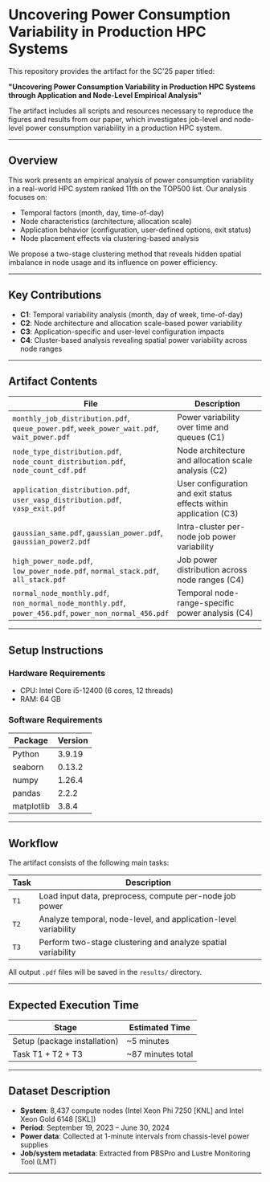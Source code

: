 # Uncovering Power Consumption Variability in Production HPC Systems

This repository provides the artifact for the SC'25 paper titled:

**"Uncovering Power Consumption Variability in Production HPC Systems through Application and Node-Level Empirical Analysis"**

The artifact includes all scripts and resources necessary to reproduce the figures and results from our paper, which investigates job-level and node-level power consumption variability in a production HPC system.

---

## Overview

This work presents an empirical analysis of power consumption variability in a real-world HPC system ranked 11th on the TOP500 list. Our analysis focuses on:

- Temporal factors (month, day, time-of-day)
- Node characteristics (architecture, allocation scale)
- Application behavior (configuration, user-defined options, exit status)
- Node placement effects via clustering-based analysis

We propose a two-stage clustering method that reveals hidden spatial imbalance in node usage and its influence on power efficiency.

---

## Key Contributions

- **C1**: Temporal variability analysis (month, day of week, time-of-day)
- **C2**: Node architecture and allocation scale-based power variability
- **C3**: Application-specific and user-level configuration impacts
- **C4**: Cluster-based analysis revealing spatial power variability across node ranges

---

## Artifact Contents

| File | Description |
|------|-------------|
| `monthly_job_distribution.pdf`, `queue_power.pdf`, `week_power_wait.pdf`, `wait_power.pdf` | Power variability over time and queues (C1) |
| `node_type_distribution.pdf`, `node_count_distribution.pdf`, `node_count_cdf.pdf` | Node architecture and allocation scale analysis (C2) |
| `application_distribution.pdf`, `user_vasp_distribution.pdf`, `vasp_exit.pdf` | User configuration and exit status effects within application (C3) |
| `gaussian_same.pdf`, `gaussian_power.pdf`, `gaussian_power2.pdf` | Intra-cluster per-node job power variability |
| `high_power_node.pdf`, `low_power_node.pdf`, `normal_stack.pdf`, `all_stack.pdf` | Job power distribution across node ranges (C4) |
| `normal_node_monthly.pdf`, `non_normal_node_monthly.pdf`, `power_456.pdf`, `power_non_normal_456.pdf` | Temporal node-range-specific power analysis (C4) |

---

## Setup Instructions

### Hardware Requirements

- CPU: Intel Core i5-12400 (6 cores, 12 threads)
- RAM: 64 GB

### Software Requirements

| Package     | Version |
|-------------|---------|
| Python      | 3.9.19  |
| seaborn     | 0.13.2  |
| numpy       | 1.26.4  |
| pandas      | 2.2.2   |
| matplotlib  | 3.8.4   |

---

## Workflow

The artifact consists of the following main tasks:

| Task | Description |
|------|-------------|
| `T1` | Load input data, preprocess, compute per-node job power |
| `T2` | Analyze temporal, node-level, and application-level variability |
| `T3` | Perform two-stage clustering and analyze spatial variability |


All output `.pdf` files will be saved in the `results/` directory.

---

## Expected Execution Time

| Stage | Estimated Time |
|-------|----------------|
| Setup (package installation) | ~5 minutes |
| Task T1 + T2 + T3            | ~87 minutes total |

---

## Dataset Description

- **System**: 8,437 compute nodes (Intel Xeon Phi 7250 [KNL] and Intel Xeon Gold 6148 [SKL])
- **Period**: September 19, 2023 – June 30, 2024
- **Power data**: Collected at 1-minute intervals from chassis-level power supplies
- **Job/system metadata**: Extracted from PBSPro and Lustre Monitoring Tool (LMT)

---
